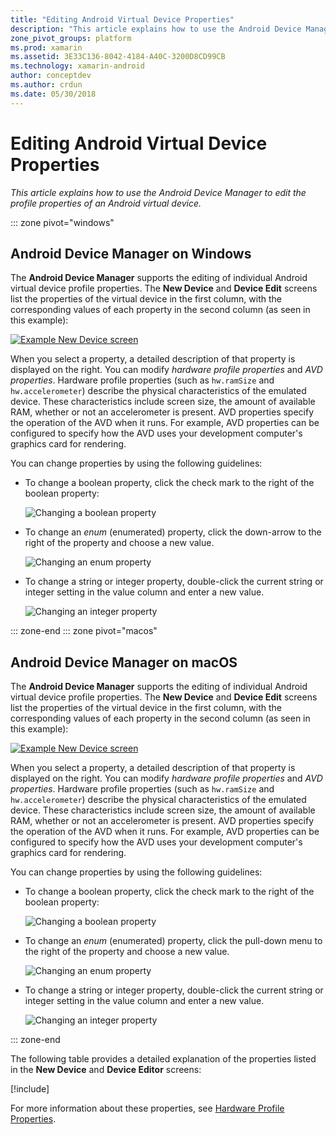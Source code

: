 ```yaml
---
title: "Editing Android Virtual Device Properties"
description: "This article explains how to use the Android Device Manager to edit the profile properties of an Android virtual device."
zone_pivot_groups: platform
ms.prod: xamarin
ms.assetid: 3E33C136-8042-4184-A40C-3200D8CD99CB
ms.technology: xamarin-android
author: conceptdev
ms.author: crdun
ms.date: 05/30/2018
---
```


# Editing Android Virtual Device Properties

_This article explains how to use the Android Device Manager to edit the
profile properties of an Android virtual device._

::: zone pivot="windows"

## Android Device Manager on Windows

The **Android Device Manager** supports the editing of individual
Android virtual device profile properties. The **New Device** and
**Device Edit** screens list the properties of the virtual device in
the first column, with the corresponding values of each property in the
second column (as seen in this example): 

[![Example New Device screen](device-properties-images/win/01-new-device-editor-sml.png)](device-properties-images/win/01-new-device-editor.png#lightbox)

When you select a property, a detailed description of that property is
displayed on the right. You can modify *hardware profile properties*
and *AVD properties*. Hardware profile properties (such as `hw.ramSize`
and `hw.accelerometer`) describe the physical characteristics of the
emulated device. These characteristics include screen size, the amount
of available RAM, whether or not an accelerometer is present. AVD
properties specify the operation of the AVD when it runs. For example,
AVD properties can be configured to specify how the AVD uses your
development computer's graphics card for rendering.

You can change properties by using the following guidelines:

- To change a boolean property, click the check mark to the right of
    the boolean property:

    ![Changing a boolean property](device-properties-images/win/02-boolean-value.png)

- To change an *enum* (enumerated) property, click the down-arrow to
    the right of the property and choose a new value.

    ![Changing an enum property](device-properties-images/win/04-enum-value.png)

- To change a string or integer property, double-click the current
    string or integer setting in the value column and enter a new value.

    ![Changing an integer property](device-properties-images/win/03-integer-value.png)

::: zone-end
::: zone pivot="macos"

## Android Device Manager on macOS

The **Android Device Manager** supports the editing of individual
Android virtual device profile properties. The **New Device** and
**Device Edit** screens list the properties of the virtual device in
the first column, with the corresponding values of each property in the
second column (as seen in this example): 

[![Example New Device screen](device-properties-images/mac/01-new-device-editor-sml.png)](device-properties-images/mac/01-new-device-editor.png#lightbox)

When you select a property, a detailed description of that property is
displayed on the right. You can modify *hardware profile properties*
and *AVD properties*. Hardware profile properties (such as `hw.ramSize`
and `hw.accelerometer`) describe the physical characteristics of the
emulated device. These characteristics include screen size, the amount
of available RAM, whether or not an accelerometer is present. AVD
properties specify the operation of the AVD when it runs. For example,
AVD properties can be configured to specify how the AVD uses your
development computer's graphics card for rendering.

You can change properties by using the following guidelines:

- To change a boolean property, click the check mark to the right of
    the boolean property:

    ![Changing a boolean property](device-properties-images/mac/02-boolean-value.png)

- To change an *enum* (enumerated) property, click the pull-down menu
    to the right of the property and choose a new value.

    ![Changing an enum property](device-properties-images/mac/04-enum-value.png)

- To change a string or integer property, double-click the current
    string or integer setting in the value column and enter a new value.

    ![Changing an integer property](device-properties-images/mac/03-integer-value.png)

::: zone-end

The following table provides a detailed explanation of the properties
listed in the **New Device** and **Device Editor** screens:

[!include[](~/android/includes/emulator-properties.md)]

For more information about these properties, see
[Hardware Profile Properties](https://developer.android.com/studio/run/managing-avds.html#hpproperties).

